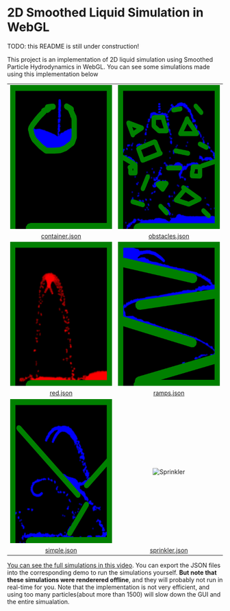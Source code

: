 # 2D Smoothed Liquid Simulation in WebGL

TODO: this README is still under construction!

This project is an implementation of 2D liquid simulation using  Smoothed Particle Hydrodynamics in WebGL.
You can see some simulations made using this implementation below


<table><thead>
</thead><tbody>
<tr>
<td align="center"><img src="images/container.gif" alt="Container" width="268" height="336"></td>
<td align="center"><img src="images/obstacles.gif" alt="Obstacles" width="268" height="336"></td>
</tr>
<tr>
<td align="center"> <a href="json/obstacles.json">container.json</a> </td>
<td align="center"> <a href="json/obstacles.json">obstacles.json</a> </td>
</tr>


<tr>
<td align="center"><img src="images/red.gif" alt="Red" width="268" height="336"></td>
<td align="center"><img src="images/ramps.gif" alt="Obstacles" width="268" height="336"></td>
</tr>
<tr>
<td align="center"> <a href="json/red.json">red.json</a> </td>
<td align="center"> <a href="json/ramps.json">ramps.json</a> </td>
</tr>


<tr>
<td align="center"><img src="images/simple.gif" alt="Simple" width="268" height="336"></td>
<td align="center"><img src="images/sprinkler.gif" alt="Sprinkler" width="268" height="336"></td>
</tr>
<tr>
<td align="center"> <a href="json/simple.json">simple.json</a> </td>
<td align="center"> <a href="json/sprinkler.json">sprinkler.json</a> </td>
</tr>

</tbody></table>

[You can see the full simulations in this video](https://www.youtube.com/watch?v=SHvIOMl7-pQ).
You can export the JSON files into the corresponding demo to run the simulations yourself. **But note that these simulations were renderered offline**, and they will probably not run in real-time for you. Note that the implementation is not very efficient, and using too many particles(about more than 1500) will slow down the GUI and the entire simualation.
